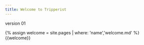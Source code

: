 ```yaml
---
title: Welcome to Tripperist
---
```


version 01

{% assign welcome = site.pages | where: 'name','welcome.md' %}
{{welcome}}


